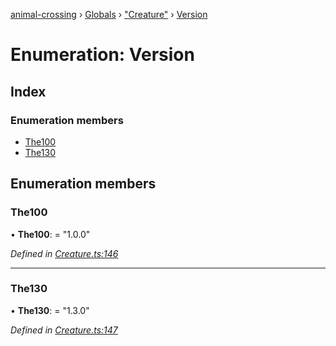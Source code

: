 [animal-crossing](../README.md) › [Globals](../globals.md) › ["Creature"](../modules/_creature_.md) › [Version](_creature_.version.md)

# Enumeration: Version

## Index

### Enumeration members

* [The100](_creature_.version.md#the100)
* [The130](_creature_.version.md#the130)

## Enumeration members

###  The100

• **The100**: = "1.0.0"

*Defined in [Creature.ts:146](https://github.com/Norviah/animal-crossing/blob/37a256e/module/types/Creature.ts#L146)*

___

###  The130

• **The130**: = "1.3.0"

*Defined in [Creature.ts:147](https://github.com/Norviah/animal-crossing/blob/37a256e/module/types/Creature.ts#L147)*
